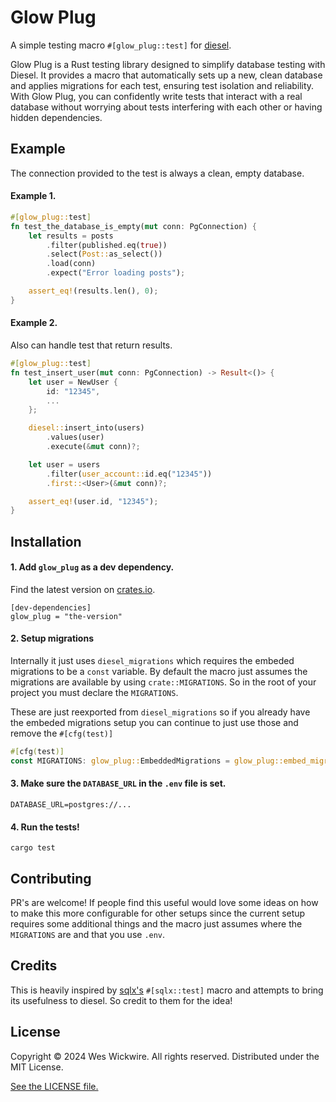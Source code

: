 # Glow Plug
A simple testing macro `#[glow_plug::test]` for [diesel](https://github.com/diesel-rs/diesel).

Glow Plug is a Rust testing library designed to simplify database testing with Diesel. It provides a macro that automatically sets up a new, clean database and applies migrations for each test, ensuring test isolation and reliability. With Glow Plug, you can confidently write tests that interact with a real database without worrying about tests interfering with each other or having hidden dependencies.

## Example
The connection provided to the test is always a clean, empty database.

#### Example 1.
```rust
#[glow_plug::test]
fn test_the_database_is_empty(mut conn: PgConnection) {
    let results = posts
        .filter(published.eq(true))
        .select(Post::as_select())
        .load(conn)
        .expect("Error loading posts");

    assert_eq!(results.len(), 0);
}
```

#### Example 2.
Also can handle test that return results.
```rust
#[glow_plug::test]
fn test_insert_user(mut conn: PgConnection) -> Result<()> {
    let user = NewUser {
        id: "12345",
        ...
    };

    diesel::insert_into(users)
        .values(user)
        .execute(&mut conn)?;

    let user = users
        .filter(user_account::id.eq("12345"))
        .first::<User>(&mut conn)?;

    assert_eq!(user.id, "12345");
}
```

## Installation
#### 1. Add `glow_plug` as a dev dependency.
Find the latest version on [crates.io](https://crates.io).
```
[dev-dependencies]
glow_plug = "the-version"
```
#### 2. Setup migrations 

Internally it just uses `diesel_migrations` which requires the embeded migrations to be a `const` variable. By default the macro just assumes the migrations are available by using `crate::MIGRATIONS`. So in the root of your project you must declare the `MIGRATIONS`.

These are just reexported from `diesel_migrations` so if you already have the embeded migrations setup you can continue to just use those and remove the `#[cfg(test)]`
```rust
#[cfg(test)]
const MIGRATIONS: glow_plug::EmbeddedMigrations = glow_plug::embed_migrations!();
```
#### 3. Make sure the `DATABASE_URL` in the `.env` file is set.
```
DATABASE_URL=postgres://...
```
#### 4. Run the tests!
```
cargo test
```

## Contributing
PR's are welcome! If people find this useful would love some ideas on how to make this more configurable for other setups since the current setup requires some additional things and the macro just assumes where the `MIGRATIONS` are and that you use `.env`.

## Credits
This is heavily inspired by [sqlx's](https://github.com/launchbadge/sqlx) `#[sqlx::test]` macro and attempts to bring its usefulness to diesel. So credit to them for the idea!

## License
Copyright © 2024 Wes Wickwire. All rights reserved. Distributed under the MIT License.

[See the LICENSE file.](./LICENSE)
